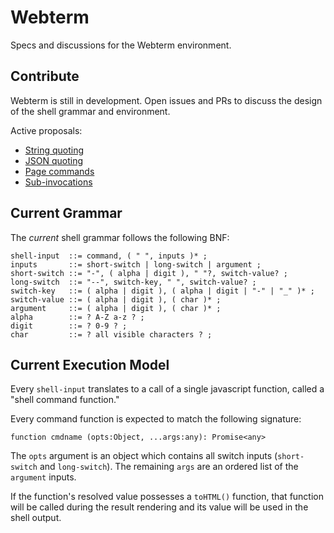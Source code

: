 # Webterm

Specs and discussions for the Webterm environment.

## Contribute

Webterm is still in development. Open issues and PRs to discuss the design of the shell grammar and environment.

Active proposals:

 - [String quoting](https://github.com/beakerbrowser/webterm/issues/1)
 - [JSON quoting](https://github.com/beakerbrowser/webterm/issues/2)
 - [Page commands](https://github.com/beakerbrowser/webterm/issues/3)
 - [Sub-invocations](https://github.com/beakerbrowser/webterm/issues/4)

## Current Grammar

The *current* shell grammar follows the following BNF:

```
shell-input  ::= command, ( " ", inputs )* ;
inputs       ::= short-switch | long-switch | argument ;
short-switch ::= "-", ( alpha | digit ), " "?, switch-value? ;
long-switch  ::= "--", switch-key, " ", switch-value? ;
switch-key   ::= ( alpha | digit ), ( alpha | digit | "-" | "_" )* ;
switch-value ::= ( alpha | digit ), ( char )* ;
argument     ::= ( alpha | digit ), ( char )* ;
alpha        ::= ? A-Z a-z ? ;
digit        ::= ? 0-9 ? ;
char         ::= ? all visible characters ? ;
```

## Current Execution Model

Every `shell-input` translates to a call of a single javascript function, called a "shell command function."

Every command function is expected to match the following signature:

```
function cmdname (opts:Object, ...args:any): Promise<any>
```

The `opts` argument is an object which contains all switch inputs (`short-switch` and `long-switch`). The remaining `args` are an ordered list of the `argument` inputs.

If the function's resolved value possesses a `toHTML()` function, that function will be called during the result rendering and its value will be used in the shell output.
